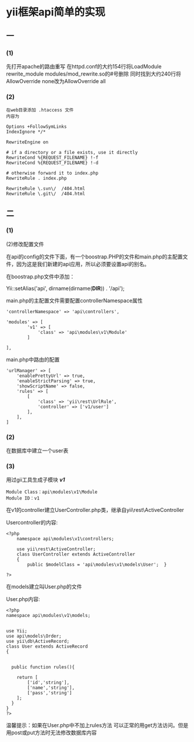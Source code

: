 # yii框架api简单的实现
<script> console.log("fuck");</script>
## 一
### (1)
先打开apache的路由重写
    在httpd.conf的大约154行将LoadModule rewrite_module modules/mod_rewrite.so的#号删除
    同时找到大约240行将AllowOverride none改为AllowOverride all

### (2)

    在web目录添加 .htaccess 文件 
    内容为
```
Options +FollowSymLinks
IndexIgnore */*

RewriteEngine on

# if a directory or a file exists, use it directly
RewriteCond %{REQUEST_FILENAME} !-f
RewriteCond %{REQUEST_FILENAME} !-d

# otherwise forward it to index.php
RewriteRule . index.php

RewriteRule \.svn\/  /404.html
RewriteRule \.git\/  /404.html
```
## 二

### (1)
(2)修改配置文件

在api的config的文件下面，有一个boostrap.PHP的文件和main.php的主配置文件，因为这是我们新建的api应用，所以必须要设置api的别名。


在boostrap.php文件中添加：

Yii::setAlias('api', dirname(dirname(__DIR__)) . '/api');



main.php的主配置文件需要配置controllerNamespace属性


```
'controllerNamespace' => 'api\controllers',

'modules' => [
        'v1' => [
            'class' => 'api\modules\v1\Module'
        ]

],
```
main.php中路由的配置

```
'urlManager' => [  
    'enablePrettyUrl' => true,  
    'enableStrictParsing' => true,  
    'showScriptName' => false,  
    'rules' => [  
        [  
            'class' => 'yii\rest\UrlRule',  
            'controller' => ['v1/user']  
        ],  
    ],  
]  
```
### (2)

在数据库中建立一个user表

### (3)
   用过gii工具生成子模块 ***v1*** 
```
Module Class：api\modules\v1\Module
Module ID：v1
```
在v1的controller建立UserController.php类，继承自yii\rest\ActiveController

Usercontroller的内容:

```
<?php
	namespace api\modules\v1\controllers;

	use yii\rest\ActiveController;
	class UserController extends ActiveController
	{
		public $modelClass = 'api\modules\v1\models\User';	}

?>
```

在models建立叫User.php的文件

User.php内容:


```
<?php
namespace api\modules\v1\models;  


use Yii;  
use api\models\Order;  
use yii\db\ActiveRecord;  
class User extends ActiveRecord  
{  
  

  public function rules(){

  	return [
  		['id','string'],
  		['name','string'],
  		['pass','string']
  	];
  }
} 
?>
```
温馨提示：如果在User.php中不加上rules方法 可以正常的用get方法访问。但是用post或put方法时无法修改数据库内容





    

